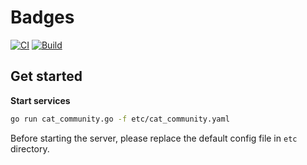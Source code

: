 # Badges

[![CI](https://github.com/xh-polaris/meowchat-bff/actions/workflows/static-analysis.yml/badge.svg)](https://github.com/xh-polaris/meowchat-bff/actions/workflows/static-analysis.yml)
[![Build](https://github.com/xh-polaris/meowchat-bff/actions/workflows/docker-publish.yml/badge.svg)](https://github.com/xh-polaris/meowchat-bff/actions/workflows/docker-publish.yml)

## Get started

**Start services**

```bash
go run cat_community.go -f etc/cat_community.yaml
```

Before starting the server, please replace the default config file in `etc` directory.
